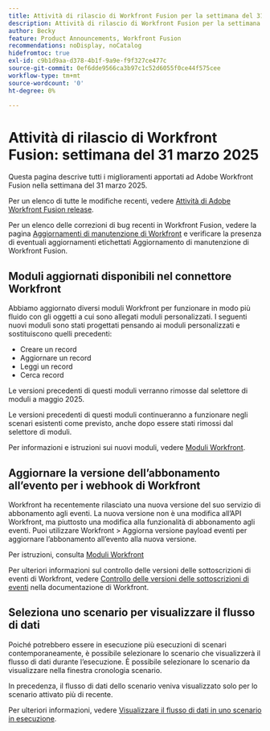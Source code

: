 ```yaml
---
title: Attività di rilascio di Workfront Fusion per la settimana del 31 marzo 2025
description: Attività di rilascio di Workfront Fusion per la settimana del 31 marzo 2025
author: Becky
feature: Product Announcements, Workfront Fusion
recommendations: noDisplay, noCatalog
hidefromtoc: true
exl-id: c9b1d9aa-d378-4b1f-9a9e-f9f327ce477c
source-git-commit: 0ef6dde9566ca3b97c1c52d6055f0ce44f575cee
workflow-type: tm+mt
source-wordcount: '0'
ht-degree: 0%

---
```


# Attività di rilascio di Workfront Fusion: settimana del 31 marzo 2025

Questa pagina descrive tutti i miglioramenti apportati ad Adobe Workfront Fusion nella settimana del 31 marzo 2025.

Per un elenco di tutte le modifiche recenti, vedere [Attività di Adobe Workfront Fusion release](/help/workfront-fusion/fusion-product-releases/fusion-release-activity.md).

Per un elenco delle correzioni di bug recenti in Workfront Fusion, vedere la pagina [Aggiornamenti di manutenzione di Workfront](https://experienceleague.adobe.com/en/docs/workfront-known-issues/releases/current-updates) e verificare la presenza di eventuali aggiornamenti etichettati Aggiornamento di manutenzione di Workfront Fusion.

## Moduli aggiornati disponibili nel connettore Workfront

Abbiamo aggiornato diversi moduli Workfront per funzionare in modo più fluido con gli oggetti a cui sono allegati moduli personalizzati. I seguenti nuovi moduli sono stati progettati pensando ai moduli personalizzati e sostituiscono quelli precedenti:

* Creare un record
* Aggiornare un record
* Leggi un record
* Cerca record

Le versioni precedenti di questi moduli verranno rimosse dal selettore di moduli a maggio 2025.

Le versioni precedenti di questi moduli continueranno a funzionare negli scenari esistenti come previsto, anche dopo essere stati rimossi dal selettore di moduli.

Per informazioni e istruzioni sui nuovi moduli, vedere [Moduli Workfront](/help/workfront-fusion/references/apps-and-modules/adobe-connectors/workfront-modules.md).

## Aggiornare la versione dell’abbonamento all’evento per i webhook di Workfront

Workfront ha recentemente rilasciato una nuova versione del suo servizio di abbonamento agli eventi. La nuova versione non è una modifica all’API Workfront, ma piuttosto una modifica alla funzionalità di abbonamento agli eventi. Puoi utilizzare Workfront > Aggiorna versione payload eventi per aggiornare l’abbonamento all’evento alla nuova versione.

Per istruzioni, consulta [Moduli Workfront](/help/workfront-fusion/references/apps-and-modules/adobe-connectors/workfront-modules.md)

Per ulteriori informazioni sul controllo delle versioni delle sottoscrizioni di eventi di Workfront, vedere [Controllo delle versioni delle sottoscrizioni di eventi](https://experienceleague.adobe.com/en/docs/workfront/using/adobe-workfront-api/event-subscriptions/event-subs-versioning) nella documentazione di Workfront.

## Seleziona uno scenario per visualizzare il flusso di dati

Poiché potrebbero essere in esecuzione più esecuzioni di scenari contemporaneamente, è possibile selezionare lo scenario che visualizzerà il flusso di dati durante l’esecuzione. È possibile selezionare lo scenario da visualizzare nella finestra cronologia scenario.

In precedenza, il flusso di dati dello scenario veniva visualizzato solo per lo scenario attivato più di recente.

Per ulteriori informazioni, vedere [Visualizzare il flusso di dati in uno scenario in esecuzione](/help/workfront-fusion/manage-scenarios/view-scenario-data-flow.md).
